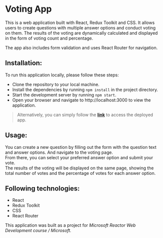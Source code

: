 # Voting App
This is a web application built with React, Redux Toolkit and CSS. It allows users to create questions with multiple answer options and conduct voting on them. The results of the voting are dynamically calculated and displayed in the form of voting count and percentage.

The app also includes form validation and uses React Router for navigation.

## Installation:
To run this application locally, please follow these steps:

- Clone the repository to your local machine.
- Install the dependencies by running `npm install` in the project directory.
- Start the development server by running `npm start`.
- Open your browser and navigate to http://localhost:3000 to view the application.

> Alternatively, you can simply follow the **[link](https://galinavikst.github.io/vote/)** to access the deployed app.

## Usage:
<!-- Upon launching the application, you will see a list of existing questions. -->    
You can create a new question by filling out the form with the question text and answer options. And navigate to the voting page.<!-- Once you submit the form, the new question will appear in the list. To vote on a question, click on the question in the list to navigate to the voting page. -->  
From there, you can select your preferred answer option and submit your vote.  
The results of the voting will be displayed on the same page, showing the total number of votes and the percentage of votes for each answer option.

## Following technologies:
- React
- Redux Toolkit
- CSS
- React Router

This application was built as a project for *Microsoft Reactor Web Development course / Microsoft.*
